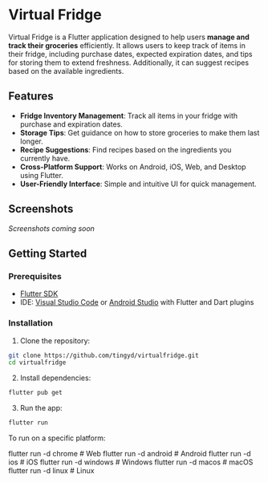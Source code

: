 # Virtual Fridge

Virtual Fridge is a Flutter application designed to help users **manage and track their groceries** efficiently. It allows users to keep track of items in their fridge, including purchase dates, expected expiration dates, and tips for storing them to extend freshness. Additionally, it can suggest recipes based on the available ingredients.

## Features

- **Fridge Inventory Management**: Track all items in your fridge with purchase and expiration dates.
- **Storage Tips**: Get guidance on how to store groceries to make them last longer.
- **Recipe Suggestions**: Find recipes based on the ingredients you currently have.
- **Cross-Platform Support**: Works on Android, iOS, Web, and Desktop using Flutter.
- **User-Friendly Interface**: Simple and intuitive UI for quick management.

## Screenshots
*Screenshots coming soon*  


## Getting Started

### Prerequisites

- [Flutter SDK](https://flutter.dev/docs/get-started/install)
- IDE: [Visual Studio Code](https://code.visualstudio.com/) or [Android Studio](https://developer.android.com/studio) with Flutter and Dart plugins

### Installation

1. Clone the repository:

```bash
git clone https://github.com/tingyd/virtualfridge.git
cd virtualfridge
```
2. Install dependencies:
```bash
flutter pub get
```

3. Run the app:

```bash
flutter run
```


To run on a specific platform:

flutter run -d chrome     # Web
flutter run -d android    # Android
flutter run -d ios        # iOS
flutter run -d windows    # Windows
flutter run -d macos      # macOS
flutter run -d linux      # Linux
